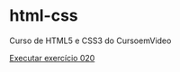 # html-css
 Curso de HTML5 e CSS3 do CursoemVideo

<a href="https://ogabrieldias.github.io/HTML-CSS/Exercícios/Ex020">Executar exercício 020</a>
